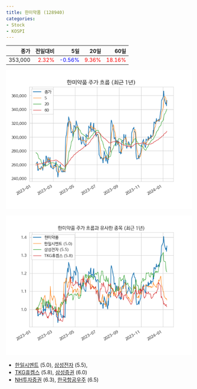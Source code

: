 ```yaml
---
title: 한미약품 (128940)
categories:
- Stock
- KOSPI
---
```


|종가|전일대비|5일|20일|60일|
|---:|-------:|--:|---:|---:|
|353,000|<span style="color: red">2.32%</span>|<span style="color: blue">-0.56%</span>|<span style="color: red">9.36%</span>|<span style="color: red">18.16%</span>|


<!-- more -->

![128940](/assets/images/stock/128940.png)

![128940](/assets/images/stock/128940_sim.png)

- [한일시멘트](/300720/) (5.0), [삼성전자](/005930/) (5.5),
- [TKG휴켐스](/069260/) (5.8), [삼성증권](/016360/) (6.0)
- [NH투자증권](/005940/) (6.3), [한국항공우주](/047810/) (6.5)